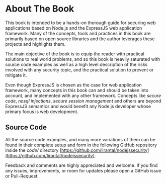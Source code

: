 # About The Book

This book is intended to be a hands-on thorough guide for securing web applications based on Node.js and the ExpressJS web application framework. Many of the concepts, tools and practices in this book are primarily based on open source libraries and the author leverages these projects and highlights them.

The main objective of the book is to equip the reader with practical solutions to real world problems, and so this book is heavily saturated with source code examples as well as a high level description of the risks involved with any security topic, and the practical solution to prevent or mitigate it.

Even though ExpressJS is chosen as the case for web application framework, many concepts in this book can and should be taken into account, and implemented with any other framework. Concepts like *secure code*, *nosql injections*, *secure session management* and others are beyond ExpressJS semantics and would benefit any Node.js developer whose primary focus is web development.

## Source Code

All the source code examples, and many more variations of them can be found in their complete setup and form in the following GitHub repository inside the *code/* directory [https://github.com/lirantal/nodejssecurity](https://github.com/lirantal/nodejssecurity).

Feedback and comments are highly appreciated and welcome. If you find any issues, improvements, or room for updates please open a GitHub issue or Pull-Request.
